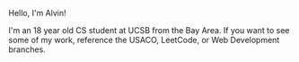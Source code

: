 Hello, I'm Alvin!

I'm an 18 year old CS student at UCSB from the Bay Area. If you want to see some of my work, reference the USACO, LeetCode, or Web Development branches. 
